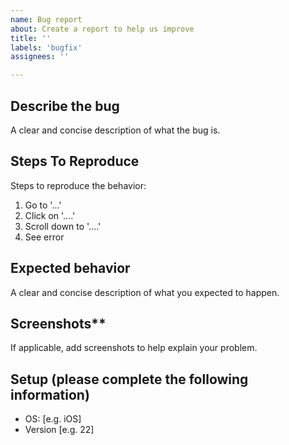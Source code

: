 ```yaml
---
name: Bug report
about: Create a report to help us improve
title: ''
labels: 'bugfix'
assignees: ''

---
```


## Describe the bug

A clear and concise description of what the bug is.

## Steps To Reproduce

Steps to reproduce the behavior:

1. Go to '...'
2. Click on '....'
3. Scroll down to '....'
4. See error

## Expected behavior

A clear and concise description of what you expected to happen.

## Screenshots**

If applicable, add screenshots to help explain your problem.

## Setup (please complete the following information)

- OS: [e.g. iOS]
- Version [e.g. 22]
